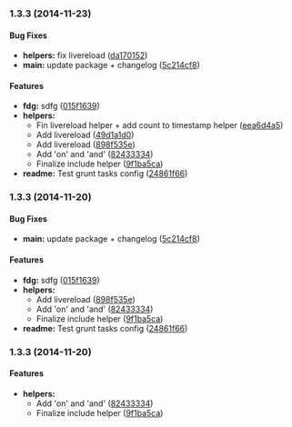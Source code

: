 <a name="1.3.3"></a>
### 1.3.3 (2014-11-23)


#### Bug Fixes

* **helpers:** fix livereload ([da170152](git@github.com:sixertoy/grunt-mustacher/commit/da17015249f9ca3bb91f81dc7330a8bbb04bbf8a))
* **main:** update package + changelog ([5c214cf8](git@github.com:sixertoy/grunt-mustacher/commit/5c214cf8bc038cb11a0e2793ce6b84c3b9375b4d))


#### Features

* **fdg:** sdfg ([015f1639](git@github.com:sixertoy/grunt-mustacher/commit/015f163987f3d975980c62d7a6922c74a48fa986))
* **helpers:**
  * Fin livereload helper + add count to timestamp helper ([eea6d4a5](git@github.com:sixertoy/grunt-mustacher/commit/eea6d4a5c95588e17d1112dda82041e1d372240a))
  * Add livereload ([49d1a1d0](git@github.com:sixertoy/grunt-mustacher/commit/49d1a1d02ecbabdc599fb92b3ceca200d32d7f6c))
  * Add livereload ([898f535e](git@github.com:sixertoy/grunt-mustacher/commit/898f535ede3af114194bbe046a7083ca5f305c2f))
  * Add 'on' and 'and' ([82433334](git@github.com:sixertoy/grunt-mustacher/commit/82433334358dbe036daa09f8fa2d3c2757ae67d4))
  * Finalize include helper ([9f1ba5ca](git@github.com:sixertoy/grunt-mustacher/commit/9f1ba5caae4474799c864cc19f94abea27363904))
* **readme:** Test grunt tasks config ([24861f66](git@github.com:sixertoy/grunt-mustacher/commit/24861f660ef8e378bfc0d6e25818351be0143d4c))


<a name="1.3.3"></a>
### 1.3.3 (2014-11-20)

#### Bug Fixes

* **main:** update package + changelog ([5c214cf8](git@github.com:sixertoy/grunt-mustacher/commit/5c214cf8bc038cb11a0e2793ce6b84c3b9375b4d))

#### Features

* **fdg:** sdfg ([015f1639](http://github.com/sixertoy/grunt-mustacher/commit/015f163987f3d975980c62d7a6922c74a48fa986))
* **helpers:**
  * Add livereload ([898f535e](http://github.com/sixertoy/grunt-mustacher/commit/898f535ede3af114194bbe046a7083ca5f305c2f))
  * Add 'on' and 'and' ([82433334](http://github.com/sixertoy/grunt-mustacher/commit/82433334358dbe036daa09f8fa2d3c2757ae67d4))
  * Finalize include helper ([9f1ba5ca](http://github.com/sixertoy/grunt-mustacher/commit/9f1ba5caae4474799c864cc19f94abea27363904))
* **readme:** Test grunt tasks config ([24861f66](http://github.com/sixertoy/grunt-mustacher/commit/24861f660ef8e378bfc0d6e25818351be0143d4c))


<a name="1.3.3"></a>
### 1.3.3 (2014-11-20)


#### Features

* **helpers:**
  * Add 'on' and 'and' ([82433334](http://github.com/sixertoy/grunt-mustacher/commit/82433334358dbe036daa09f8fa2d3c2757ae67d4))
  * Finalize include helper ([9f1ba5ca](http://github.com/sixertoy/grunt-mustacher/commit/9f1ba5caae4474799c864cc19f94abea27363904))


